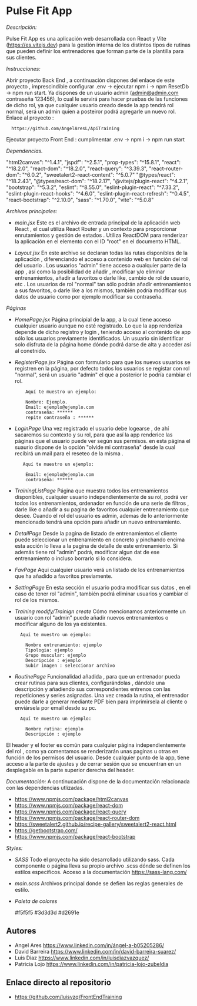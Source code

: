 # Pulse Fit App

_Descripción:_

Pulse Fit App es una aplicación web desarrollada con React y Vite (https://es.vitejs.dev) para la gestión interna de los distintos tipos de rutinas que pueden definir los entrenadores que forman parte de la plantilla para sus clientes.

_Instrucciones:_

Abrir proyecto Back End , a continuación dispones del enlace de este proyecto , imprescindible configurar .env -> ejecutar npm i -> npm ResetDb -> npm run start. Ya dispones de un usuario admin (admin@admin.com contraseña 123456), lo cual le servirá para hacer pruebas de las funciones de dicho rol, ya que cualquier usuario creado desde la app tendrá rol normal, será un admin quien a posteiror podrá agregarle un nuevo rol. Enlace al proyecto : 

      https://github.com/AngelAresL/ApiTraining

Ejecutar proyecto Front End : cumplimentar .env -> npm i -> npm run start

_Dependencias._

   "html2canvas": "^1.4.1",
    "jspdf": "^2.5.1",
    "prop-types": "^15.8.1",
    "react": "^18.2.0",
    "react-dom": "^18.2.0",
    "react-query": "^3.39.3",
    "react-router-dom": "^6.0.2",
    "sweetalert2-react-content": "^5.0.7"
    "@types/react": "^18.2.43",
    "@types/react-dom": "^18.2.17",
    "@vitejs/plugin-react": "^4.2.1",
    "bootstrap": "^5.3.2",
    "eslint": "^8.55.0",
    "eslint-plugin-react": "^7.33.2",
    "eslint-plugin-react-hooks": "^4.6.0",
    "eslint-plugin-react-refresh": "^0.4.5",
    "react-bootstrap": "^2.10.0",
    "sass": "^1.70.0",
    "vite": "^5.0.8"

_Archivos principales:_

- _main.jsx_ Este es el archivo de entrada principal de la aplicación web React , el cual utiliza React Router y un contexto para proporcionar enrutamientos y gestión de estados . Utiliza ReactDOM para renderizar la aplicación en el elemento con el ID "root" en el documento HTML.

- _Layout.jsx_ En este archivo se declaran todas las rutas disponibles de la aplicación , diferenciando el acceso a contenido web en función  del rol del usuario . Los usuarios "admin" tiene acceso a cualquier parte de la app , así como la posibilidad de añadir , modificar y/o eliminar entrenamientos, añadir a favoritos o darle like, cambio de rol de usuario, etc . Los usuarios de rol "normal" tan sólo podrán añadir entrenamientos a sus favoritos, o darle like a los mismos, también podría modificar sus datos de usuario como por ejemplo modificar su contraseña.

_Páginas_

- _HomePage.jsx_ Página principial de la app, a la cual tiene acceso cualquier usuario aunque no esté registrado. Lo que la app renderiza depende de dicho registro y login , teniendo acceso al contenido de app sólo los usuarios previamente identificados. Un usuario sin identificar solo disfruta de la página home dónde podrá darse de alta y acceder así al conetnido.

- _RegisterPage.jsx_ Página con formulario para que los nuevos usuarios se registren en la página, por defecto todos los usuarios se registar con rol "normal", será un usuario "admin" el que a posterior le podría cambiar el rol.

          Aquí te muestro un ejemplo:

          Nombre: Ejemplo.
          Email: ejemplo@ejemplo.com
          contraseña: ******
          repite contraseña : ******

- _LoginPage_ Una vez registrado el usuario debe logearse , de ahí sacaremos su contexto y su rol, para que así la app renderice las páginas que el usuario puede ver según sus permisos. en esta página el suaurio dispone de la opción "olvide mi contraseña" desde la cual recibirá un mail para el reseteo de la misma .

         Aquí te muestro un ejemplo:

          Email: ejemplo@ejemplo.com
          contraseña: ******
          
- _TrainingListPage_ Página que muestra todos los entrenamientos disponibles, cualquier usuario independientemente de su rol, podrá ver todos los entrenamientos, ordenador en función de una serie de filtros , darle like o añadir a su pagina de favoritos cualquier entrenamiento que desee. Cuando el rol del usuario es admin, ademas de lo anteriormente mencionado tendrá una opción para añadir un nuevo entrenamiento.

- _DetailPage_ Desde la pagina de listado de entrenamientos el cliente puede seleccionar un entrenamiento en concreto y pinchando encima esta acción lo lleva a la pagina de detalle de este entrenamiento. Si además tiene rol "admin" podrá, modificar algun dat de ese entrenamiento o incluso borrarlo si lo considera.

- _FavPage_ Aqui cualquier usuario verá un listado de los entrenamientos que ha añadido a favoritos previamente. 

- _SettingPage_ En esta sección el usuario podra modificar sus datos , en el caso de tener rol "admin", también podrá eliminar usuarios y cambiar el rol de los mismos.

- _Training modify/Trainign create_ Cómo mencionamos anteriormente un usuario con rol "admin" puede añadir nuevos entrenamientos o modificar alguno de los ya existentes.

        Aquí te muestro un ejemplo:

          Nombre entrenamiento: ejemplo
          Tipologia: ejemplo
          Grupo muscular: ejemplo
          Descripción : ejemplo
          Subir imagen : seleccionar archivo

- _RoutinePage_ Funcionalidad añadida , para que un entrenador pueda crear rutinas para sus clientes, configurándolas , dándole una descripción y añadiendo sus correspondientes entrenos con las repeticiones y series asignadas. Una vez creada la rutina, el entrenador puede darle a generar mediante PDF bien para imprimirsela al cliente o enviársela por email desde su pc.

        Aquí te muestro un ejemplo:

          Nombre rutina: ejemplo         
          Descripción : ejemplo

El header y el footer es común para cualquier página independientemente del rol , como ya comentamos se renderizarán unas paginas u otras en función de los permisos del usuario. Desde cualquier punto de la app, tiene acceso a la parte de ajustes y de cerrar sesión que se encuentran en un desplegable en la parte superior derecha del header.

_Documentación:_ A continucación dispone de la documentación relacionada con las dependencias utlizadas.
  - https://www.npmjs.com/package/html2canvas
  - https://www.npmjs.com/package/react-dom
  - https://www.npmjs.com/package/react-query
  - https://www.npmjs.com/package/react-router-dom
  - https://sweetalert2.github.io/recipe-gallery/sweetalert2-react.html
  - https://getbootstrap.com/
  - https://www.npmjs.com/package/react-bootstrap

_Styles:_

- _SASS_ Todo el proyecto ha sido desarrollado utilizando sass. Cada componente o página lleva su propio archivo .scss dónde se definen los estilos específicos. Acceso a la documentación https://sass-lang.com/

- _main.scss_  Archivos principal donde se defien las reglas generales de estilo.

 - _Paleta de colores_
   
   #f5f5f5
   #3d3d3d
   #d2691e

## Autores

- Angel Ares https://www.linkedin.com/in/ángel-a-b05205286/
- David Barreira https://www.linkedin.com/in/david-barreira-suarez/
- Luis Diaz https://www.linkedin.com/in/luisdiazvazquez/
- Patricia Lojo https://www.linkedin.com/in/patricia-lojo-zubeldia

## Enlace directo al repositorio

- https://github.com/luisvzq/FrontEndTraining




